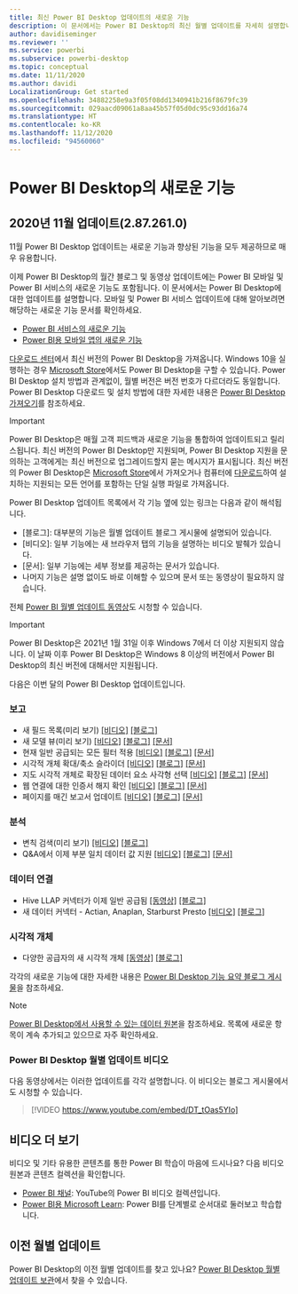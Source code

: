 ```yaml
---
title: 최신 Power BI Desktop 업데이트의 새로운 기능
description: 이 문서에서는 Power BI Desktop의 최신 월별 업데이트를 자세히 설명합니다.
author: davidiseminger
ms.reviewer: ''
ms.service: powerbi
ms.subservice: powerbi-desktop
ms.topic: conceptual
ms.date: 11/11/2020
ms.author: davidi
LocalizationGroup: Get started
ms.openlocfilehash: 34882258e9a3f05f08dd1340941b216f8679fc39
ms.sourcegitcommit: 029aacd09061a8aa45b57f05d0dc95c93dd16a74
ms.translationtype: HT
ms.contentlocale: ko-KR
ms.lasthandoff: 11/12/2020
ms.locfileid: "94560060"
---
```

# <a name="whats-new-in-power-bi-desktop"></a>Power BI Desktop의 새로운 기능

## <a name="november-2020-update-2872610"></a>2020년 11월 업데이트(2.87.261.0)

11월 Power BI Desktop 업데이트는 새로운 기능과 향상된 기능을 모두 제공하므로 매우 유용합니다. 

이제 Power BI Desktop의 월간 블로그 및 동영상 업데이트에는 Power BI 모바일 및 Power BI 서비스의 새로운 기능도 포함됩니다. 이 문서에서는 Power BI Desktop에 대한 업데이트를 설명합니다. 모바일 및 Power BI 서비스 업데이트에 대해 알아보려면 해당하는 새로운 기능 문서를 확인하세요.

* [Power BI 서비스의 새로운 기능](service-whats-new.md)
* [Power BI용 모바일 앱의 새로운 기능](../consumer/mobile/mobile-whats-new-in-the-mobile-apps.md)

[다운로드 센터](https://www.microsoft.com/download/details.aspx?id=58494)에서 최신 버전의 Power BI Desktop을 가져옵니다. Windows 10을 실행하는 경우 [Microsoft Store](https://aka.ms/pbidesktopstore)에서도 Power BI Desktop을 구할 수 있습니다. Power BI Desktop 설치 방법과 관계없이, 월별 버전은 버전 번호가 다르더라도 동일합니다. Power BI Desktop 다운로드 및 설치 방법에 대한 자세한 내용은 [Power BI Desktop 가져오기](desktop-get-the-desktop.md)를 참조하세요. 

> [!IMPORTANT]
> Power BI Desktop은 매월 고객 피드백과 새로운 기능을 통합하여 업데이트되고 릴리스됩니다. 최신 버전의 Power BI Desktop만 지원되며, Power BI Desktop 지원을 문의하는 고객에게는 최신 버전으로 업그레이드할지 묻는 메시지가 표시됩니다. 최신 버전의 Power BI Desktop은 [Microsoft Store](https://aka.ms/pbidesktopstore)에서 가져오거나 컴퓨터에 [다운로드](https://www.microsoft.com/download/details.aspx?id=58494)하여 설치하는 지원되는 모든 언어를 포함하는 단일 실행 파일로 가져옵니다.

Power BI Desktop 업데이트 목록에서 각 기능 옆에 있는 링크는 다음과 같이 해석됩니다.

* \[블로그\]: 대부분의 기능은 월별 업데이트 블로그 게시물에 설명되어 있습니다.
* \[비디오\]: 일부 기능에는 새 브라우저 탭의 기능을 설명하는 비디오 발췌가 있습니다.
* \[문서\]: 일부 기능에는 세부 정보를 제공하는 문서가 있습니다.
* 나머지 기능은 설명 없이도 바로 이해할 수 있으며 문서 또는 동영상이 필요하지 않습니다.

전체 [Power BI 월별 업데이트 동영상](#power-bi-desktop-monthly-update-video)도 시청할 수 있습니다.

> [!IMPORTANT]
> Power BI Desktop은 2021년 1월 31일 이후 Windows 7에서 더 이상 지원되지 않습니다. 이 날짜 이후 Power BI Desktop은 Windows 8 이상의 버전에서 Power BI Desktop의 최신 버전에 대해서만 지원됩니다. 

다음은 이번 달의 Power BI Desktop 업데이트입니다.


### <a name="reporting"></a>보고
* 새 필드 목록(미리 보기) [[비디오]](https://youtu.be/DT_tOas5YIo?t=15)  [[블로그]](https://powerbi.microsoft.com/blog/power-bi-november-2020-feature-summary/#_Toc55467053) 
* 새 모델 뷰(미리 보기) [[비디오]](https://youtu.be/DT_tOas5YIo?t=61)   [[블로그]](https://powerbi.microsoft.com/blog/power-bi-november-2020-feature-summary/#_Toc55467054) [[문서]](../create-reports/power-bi-personalize-visuals.md)
* 현재 일반 공급되는 모든 필터 적용 [[비디오]](https://youtu.be/DT_tOas5YIo?t=98)   [[블로그]](https://powerbi.microsoft.com/blog/power-bi-november-2020-feature-summary/#_Toc55467055)  [[문서]](../create-reports/desktop-multi-select.md#select-multiple-elements-using-rectangle-select-preview)
* 시각적 개체 확대/축소 슬라이더 [[비디오]](https://youtu.be/DT_tOas5YIo?t=160)   [[블로그]](https://powerbi.microsoft.com/blog/power-bi-november-2020-feature-summary/#_Toc55467056)  [[문서]](../create-reports/desktop-multi-select.md#select-multiple-elements-using-rectangle-select-preview)
* 지도 시각적 개체로 확장된 데이터 요소 사각형 선택 [[비디오]](https://youtu.be/DT_tOas5YIo?t=185)   [[블로그]](https://powerbi.microsoft.com/blog/power-bi-november-2020-feature-summary/#_Toc55467057)  [[문서]](../create-reports/desktop-multi-select.md#select-multiple-elements-using-rectangle-select-preview)
* 웹 연결에 대한 인증서 해지 확인 [[비디오]](https://youtu.be/DT_tOas5YIo?t=292)   [[블로그]](https://powerbi.microsoft.com/blog/power-bi-november-2020-feature-summary/#_Toc55467058)  [[문서]](../create-reports/desktop-multi-select.md#select-multiple-elements-using-rectangle-select-preview)
* 페이지를 매긴 보고서 업데이트 [[비디오]](https://youtu.be/DT_tOas5YIo?t=292)   [[블로그]](https://powerbi.microsoft.com/blog/power-bi-november-2020-feature-summary/#_Toc55467059)  [[문서]](../create-reports/desktop-multi-select.md#select-multiple-elements-using-rectangle-select-preview)

### <a name="analytics"></a>분석
* 변칙 검색(미리 보기) [[비디오]](https://youtu.be/DT_tOas5YIo?t=199)  [[블로그]](https://powerbi.microsoft.com/blog/power-bi-november-2020-feature-summary/#_Toc55467061) 
* Q&A에서 이제 부분 일치 데이터 값 지원 [[비디오]](https://youtu.be/DT_tOas5YIo?t=438)   [[블로그]](https://powerbi.microsoft.com/blog/power-bi-november-2020-feature-summary/#_Toc55467062)  [[문서]](../create-reports/desktop-multi-select.md#select-multiple-elements-using-rectangle-select-preview)

### <a name="data-connectivity"></a>데이터 연결
* Hive LLAP 커넥터가 이제 일반 공급됨 [[동영상]](https://youtu.be/DT_tOas5YIo?t=461)  [[블로그]](https://powerbi.microsoft.com/blog/power-bi-november-2020-feature-summary/#_Toc55467064)
* 새 데이터 커넥터 - Actian, Anaplan, Starburst Presto [[비디오]](https://youtu.be/DT_tOas5YIo?t=487)  [[블로그]](https://powerbi.microsoft.com/blog/power-bi-november-2020-feature-summary/#_Toc55467065)


### <a name="visuals"></a>시각적 개체
* 다양한 공급자의 새 시각적 개체 [[동영상]](https://youtu.be/DT_tOas5YIo?t=688)  [[블로그]](https://powerbi.microsoft.com/blog/power-bi-november-2020-feature-summary/#_Toc55467072)


각각의 새로운 기능에 대한 자세한 내용은 [Power BI Desktop 기능 요약 블로그 게시물](https://powerbi.microsoft.com/blog/power-bi-november-2020-feature-summary/)을 참조하세요.


> [!NOTE]
> [Power BI Desktop에서 사용할 수 있는 데이터 원본](../connect-data/desktop-data-sources.md)을 참조하세요. 목록에 새로운 항목이 계속 추가되고 있으므로 자주 확인하세요.


### <a name="power-bi-desktop-monthly-update-video"></a>Power BI Desktop 월별 업데이트 비디오
다음 동영상에서는 이러한 업데이트를 각각 설명합니다. 이 비디오는 블로그 게시물에서도 시청할 수 있습니다.

> [!VIDEO https://www.youtube.com/embed/DT_tOas5YIo]

## <a name="more-videos"></a>비디오 더 보기

비디오 및 기타 유용한 콘텐츠를 통한 Power BI 학습이 마음에 드시나요? 다음 비디오 원본과 콘텐츠 컬렉션을 확인합니다.

-   [Power BI 채널](https://www.youtube.com/user/mspowerbi): YouTube의 Power BI 비디오 컬렉션입니다.
-   [Power BI용 Microsoft Learn](/learn/powerplatform/power-bi?WT.mc_id=powerbi_landingpage-docs-link): Power BI를 단계별로 순서대로 둘러보고 학습합니다.

## <a name="updates-for-previous-months"></a>이전 월별 업데이트

Power BI Desktop의 이전 월별 업데이트를 찾고 있나요? [Power BI Desktop 월별 업데이트 보관](desktop-latest-update-archive.md)에서 찾을 수 있습니다.